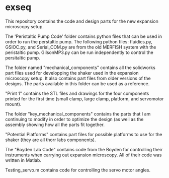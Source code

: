 # exseq
This repository contains the code and design parts for the new expansion microscopy setup.

The 'Peristaltic Pump Code' folder contains python files that can be used in order to run the perstaltic pump. The following python files: fluidics.py, GSIOC.py, and Serial_COM.py are from the old MERFISH system with the peristaltic pump.
GilsonMP3.py can be run independently to control the persitaltic pump.

The folder named "mechanical_components" contains all the solidworks part files used for developping the shaker used in the expansion microscopy setup. It also contains part files from older versions of the designs. The parts available in this folder can be used as a reference.

"Print 1" contains the STL files and drawings for the four components printed for the first time (small clamp, large clamp, platform, and servomotor mount).

The folder "key_mechanical_components" contains the parts that I am continuing to modify in order to optimize the design (as well as the assembly showing how all the parts fit together.

"Potential Platforms" contains part files for possible platforms to use for the shaker (they are all thorr labs components).

The "Boyden Lab Code" contains code from the Boyden for controlling their instruments when carrying out expansion microscopy. All of their code was written in Matlab.

Testing_servo.m contains code for controlling the servo motor angles.
